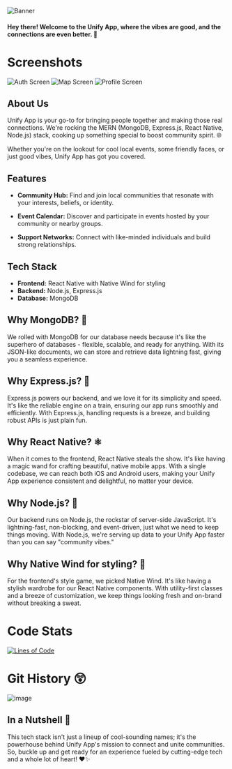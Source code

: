 ![Banner](https://github.com/stack-bytes/unify-app/assets/147537737/50aeb0d8-5051-4baf-b586-4afa1bef7d16)
#### Hey there! Welcome to the Unify App, where the vibes are good, and the connections are even better. 🚀


# Screenshots 
![Auth Screen](https://github.com/stack-bytes/unify-app/assets/147537737/9419fa6d-a962-48cd-8b51-a496632e30e2)
![Map Screen](https://github.com/stack-bytes/unify-app/assets/147537737/714d1b43-74e2-4154-a877-dff28d96b864)
![Profile Screen](https://github.com/stack-bytes/unify-app/assets/147537737/a3263c91-a3bd-451d-ba25-d6a512bd3158)


## About Us
Unify App is your go-to for bringing people together and making those real connections. We're rocking the MERN (MongoDB, Express.js, React Native, Node.js) stack, cooking up something special to boost community spirit. 🌐

Whether you're on the lookout for cool local events, some friendly faces, or just good vibes, Unify App has got you covered.

## Features

- **Community Hub:** Find and join local communities that resonate with your interests, beliefs, or identity.
  
- **Event Calendar:** Discover and participate in events hosted by your community or nearby groups.

- **Support Networks:** Connect with like-minded individuals and build strong relationships.

## Tech Stack

- **Frontend:** React Native with Native Wind for styling
- **Backend:** Node.js, Express.js
- **Database:** MongoDB

## Why MongoDB? 🍃

We rolled with MongoDB for our database needs because it's like the superhero of databases - flexible, scalable, and ready for anything. With its JSON-like documents, we can store and retrieve data lightning fast, giving you a seamless experience.

## Why Express.js? 🚂

Express.js powers our backend, and we love it for its simplicity and speed. It's like the reliable engine on a train, ensuring our app runs smoothly and efficiently. With Express.js, handling requests is a breeze, and building robust APIs is just plain fun.

## Why React Native? ⚛️

When it comes to the frontend, React Native steals the show. It's like having a magic wand for crafting beautiful, native mobile apps. With a single codebase, we can reach both iOS and Android users, making your Unify App experience consistent and delightful, no matter your device.

## Why Node.js? 🚀

Our backend runs on Node.js, the rockstar of server-side JavaScript. It's lightning-fast, non-blocking, and event-driven, just what we need to keep things moving. With Node.js, we're serving up data to your Unify App faster than you can say "community vibes."

## Why Native Wind for styling? 💨

For the frontend's style game, we picked Native Wind. It's like having a stylish wardrobe for our React Native components. With utility-first classes and a breeze of customization, we keep things looking fresh and on-brand without breaking a sweat.

# Code Stats

[![Lines of Code](https://img.shields.io/tokei/lines/github/stack-bytes/unify-app)](https://github.com/stack-bytes/unify-app)

# Git History 😲 
![image](https://github.com/stack-bytes/unify-app/assets/147537737/eb3d7e09-5e2b-4026-b2ed-5b5335eb0ff4)



## In a Nutshell 🌈

This tech stack isn't just a lineup of cool-sounding names; it's the powerhouse behind Unify App's mission to connect and unite communities. So, buckle up and get ready for an experience fueled by cutting-edge tech and a whole lot of heart! ❤️✨
